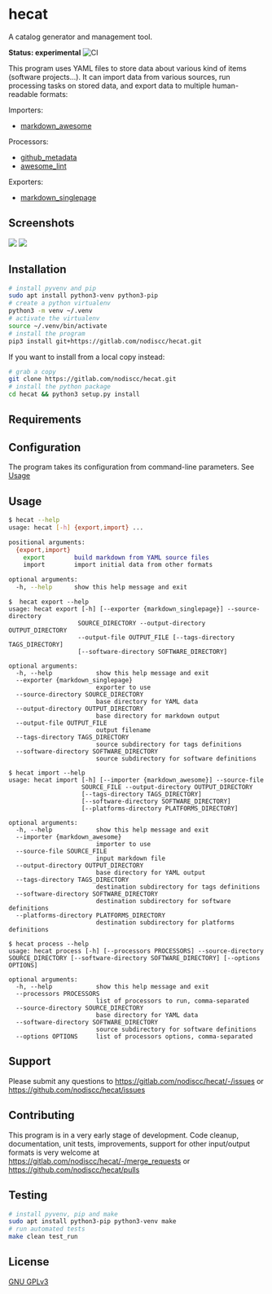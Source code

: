 # hecat

A catalog generator and management tool.

**Status: experimental** ![CI](https://github.com/nodiscc/hecat/actions/workflows/ci.yml/badge.svg)

This program uses YAML files to store data about various kind of items (software projects...). It can import data from various sources, run processing tasks on stored data, and export data to multiple human-readable formats:

Importers:
- [markdown_awesome](hecat/importers/README.md#markdown_awesome)

Processors:
- [github_metadata](hecat/processors/README.md#github_metadata)
- [awesome_lint](hecat/processors/README.md#awesome_lint)

Exporters:
- [markdown_singlepage](hecat/exporters/README.md#markdown_singlepage)


## Screenshots

[![](https://i.imgur.com/NvCOeiK.png)](hecat/exporters/README.md#markdown_singlepage)
[![](https://i.imgur.com/tMAxhLw.png)](hecat/importers/README.md#markdown_awesome)

## Installation

```bash
# install pyvenv and pip
sudo apt install python3-venv python3-pip
# create a python virtualenv
python3 -m venv ~/.venv
# activate the virtualenv
source ~/.venv/bin/activate
# install the program
pip3 install git+https://gitlab.com/nodiscc/hecat.git
```

If you want to install from a local copy instead:

```bash
# grab a copy
git clone https://gitlab.com/nodiscc/hecat.git
# install the python package
cd hecat && python3 setup.py install
```

## Requirements



## Configuration

The program takes its configuration from command-line parameters. See [Usage](#usage)

## Usage

```bash
$ hecat --help
usage: hecat [-h] {export,import} ...

positional arguments:
  {export,import}
    export        build markdown from YAML source files
    import        import initial data from other formats

optional arguments:
  -h, --help      show this help message and exit
```

```
$  hecat export --help
usage: hecat export [-h] [--exporter {markdown_singlepage}] --source-directory
                   SOURCE_DIRECTORY --output-directory OUTPUT_DIRECTORY
                   --output-file OUTPUT_FILE [--tags-directory TAGS_DIRECTORY]
                   [--software-directory SOFTWARE_DIRECTORY]

optional arguments:
  -h, --help            show this help message and exit
  --exporter {markdown_singlepage}
                        exporter to use
  --source-directory SOURCE_DIRECTORY
                        base directory for YAML data
  --output-directory OUTPUT_DIRECTORY
                        base directory for markdown output
  --output-file OUTPUT_FILE
                        output filename
  --tags-directory TAGS_DIRECTORY
                        source subdirectory for tags definitions
  --software-directory SOFTWARE_DIRECTORY
                        source subdirectory for software definitions

```

```
$ hecat import --help
usage: hecat import [-h] [--importer {markdown_awesome}] --source-file
                    SOURCE_FILE --output-directory OUTPUT_DIRECTORY
                    [--tags-directory TAGS_DIRECTORY]
                    [--software-directory SOFTWARE_DIRECTORY]
                    [--platforms-directory PLATFORMS_DIRECTORY]

optional arguments:
  -h, --help            show this help message and exit
  --importer {markdown_awesome}
                        importer to use
  --source-file SOURCE_FILE
                        input markdown file
  --output-directory OUTPUT_DIRECTORY
                        base directory for YAML output
  --tags-directory TAGS_DIRECTORY
                        destination subdirectory for tags definitions
  --software-directory SOFTWARE_DIRECTORY
                        destination subdirectory for software definitions
  --platforms-directory PLATFORMS_DIRECTORY
                        destination subdirectory for platforms definitions
```

```
$ hecat process --help
usage: hecat process [-h] [--processors PROCESSORS] --source-directory SOURCE_DIRECTORY [--software-directory SOFTWARE_DIRECTORY] [--options OPTIONS]

optional arguments:
  -h, --help            show this help message and exit
  --processors PROCESSORS
                        list of processors to run, comma-separated
  --source-directory SOURCE_DIRECTORY
                        base directory for YAML data
  --software-directory SOFTWARE_DIRECTORY
                        source subdirectory for software definitions
  --options OPTIONS     list of processors options, comma-separated
```






## Support

Please submit any questions to <https://gitlab.com/nodiscc/hecat/-/issues> or <https://github.com/nodiscc/hecat/issues>


## Contributing

This program is in a very early stage of development. Code cleanup, documentation, unit tests, improvements, support for other input/output formats is very welcome at <https://gitlab.com/nodiscc/hecat/-/merge_requests> or <https://github.com/nodiscc/hecat/pulls>


## Testing

```bash
# install pyvenv, pip and make
sudo apt install python3-pip python3-venv make
# run automated tests
make clean test_run
```

## License

[GNU GPLv3](LICENSE)

